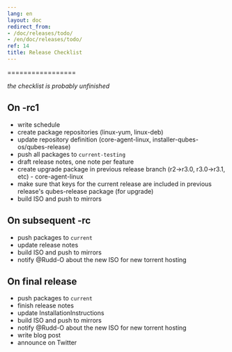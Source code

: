 ```yaml
---
lang: en
layout: doc
redirect_from:
- /doc/releases/todo/
- /en/doc/releases/todo/
ref: 14
title: Release Checklist
---
```


=================

*the checklist is probably unfinished*

On -rc1
-------

* write schedule
* create package repositories (linux-yum, linux-deb)
* update repository definition (core-agent-linux, installer-qubes-os/qubes-release)
* push all packages to `current-testing`
* draft release notes, one note per feature
* create upgrade package in previous release branch (r2->r3.0, r3.0->r3.1, etc) - core-agent-linux
* make sure that keys for the current release are included in previous release's qubes-release package (for upgrade)
* build ISO and push to mirrors

On subsequent -rc
-----------------

* push packages to `current`
* update release notes
* build ISO and push to mirrors
* notify @Rudd-O about the new ISO for new torrent hosting

On final release
----------------

* push packages to `current`
* finish release notes
* update InstallationInstructions
* build ISO and push to mirrors
* notify @Rudd-O about the new ISO for new torrent hosting
* write blog post
* announce on Twitter
